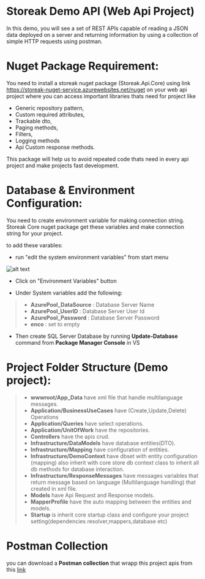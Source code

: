 # **Storeak Demo API (Web Api Project)**

In this demo, you will see a set of REST APIs capable of reading a JSON data deployed
on a server and returning information by using a collection of simple HTTP requests using postman.

# **Nuget Package Requirement:**

You need to install a storeak nuget package (Storeak.Api.Core) using link https://storeak-nuget-service.azurewebsites.net/nuget on your web api project where you can access important libraries thats need for project like 
* Generic repository pattern,
* Custom required attributes,
* Trackable dto,
* Paging methods,
* Filters,
* Logging methods
* Api Custom response methods.

This package will help us to avoid repeated code thats need in every api project and make projects fast development.

# **Database & Environment Configuration:**

You need to create environment variable for making connection string. Storeak Core nuget package get these variables and make connection string for your project.

to add these varables:
* run "edit the system environment variables" from start menu

![alt text](https://www.storeakmedia.com/theme/GitStoreakDemoApi/env.png)

* Click on "Environment Variables" button

* Under System variables add the following:

> * **AzurePool_DataSource** : Database Server Name
> * **AzurePool_UserID** :  Database Server User Id
> * **AzurePool_Password** :  Database Server Password
> * **enco** : set to empty

* Then create SQL Server Database by running **Update-Database** command from **Package Manager Console** in VS

# **Project Folder Structure (Demo project):**
> 

> * **wwwroot/App_Data** have xml file that handle multilanguage messages.
> * **Application/BusinessUseCases** have (Create,Update,Delete) Operations
> * **Application/Queries** have select operations.
> * **Application/UnitOfWork** have the repositories.
> * **Controllers** have the apis crud.
> * **Infrastructure/DataModels** have database entities(DTO).
> * **Infrastructure/Mapping** have configuration of entities.
> * **Infrastructure/DemoContext** have dbset with entity configuration (mapping) also inherit with core store db context class to inherit all db methods for database interaction.
> * **Infrastructure/ResponseMessages** have messages variables that return message based on language (Multilanguage handling) that created in xml file.
> * **Models** have Api Request and Response models.
> * **MapperProfile** have the auto mapping between the entities and models.
> * **Startup** is inherit core startup class and configure your project setting(dependencies resolver,mappers,database etc)

# **Postman Collection**
 you can download a **Postman collection** that wrapp this project apis from this [link]( https://www.storeakmedia.com/theme/GitStoreakDemoApi/Storeak.Demo.Api.postman_collection.json)


